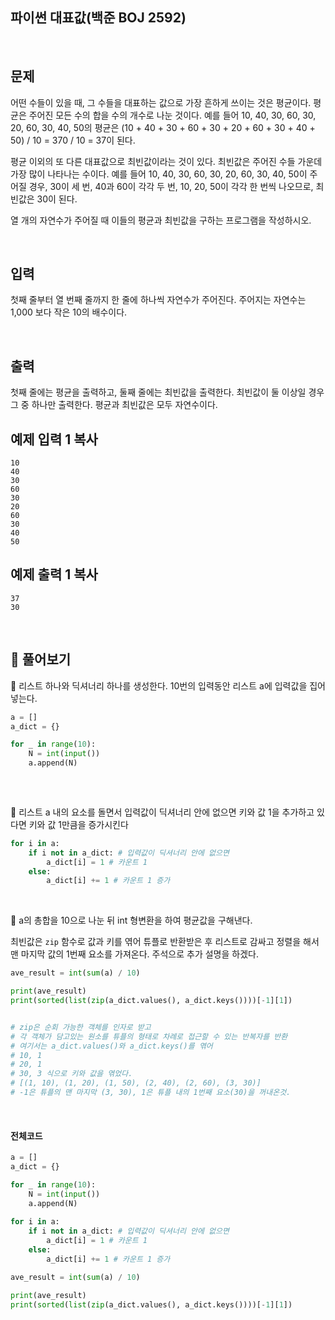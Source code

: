 ## 파이썬 대표값(백준 BOJ 2592)

<br>

## 문제

어떤 수들이 있을 때, 그 수들을 대표하는 값으로 가장 흔하게 쓰이는 것은 평균이다. 평균은 주어진 모든 수의 합을 수의 개수로 나눈 것이다. 예를 들어 10, 40, 30, 60, 30, 20, 60, 30, 40, 50의 평균은 (10 + 40 + 30 + 60 + 30 + 20 + 60 + 30 + 40 + 50) / 10 = 370 / 10 = 37이 된다.

평균 이외의 또 다른 대표값으로 최빈값이라는 것이 있다. 최빈값은 주어진 수들 가운데 가장 많이 나타나는 수이다. 예를 들어 10, 40, 30, 60, 30, 20, 60, 30, 40, 50이 주어질 경우, 30이 세 번, 40과 60이 각각 두 번, 10, 20, 50이 각각 한 번씩 나오므로, 최빈값은 30이 된다.

열 개의 자연수가 주어질 때 이들의 평균과 최빈값을 구하는 프로그램을 작성하시오.

<br>

## 입력

첫째 줄부터 열 번째 줄까지 한 줄에 하나씩 자연수가 주어진다. 주어지는 자연수는 1,000 보다 작은 10의 배수이다.

<br>

## 출력

첫째 줄에는 평균을 출력하고, 둘째 줄에는 최빈값을 출력한다. 최빈값이 둘 이상일 경우 그 중 하나만 출력한다. 평균과 최빈값은 모두 자연수이다.

## 예제 입력 1 복사

```
10
40
30
60
30
20
60
30
40
50
```

## 예제 출력 1 복사

```
37
30
```

<br>

## 📝 풀어보기

📌 리스트 하나와 딕셔너리 하나를 생성한다. 10번의 입력동안 리스트 a에 입력값을 집어넣는다.

``` python
a = []
a_dict = {}

for _ in range(10):
    N = int(input())
    a.append(N)
    
```

<br>

📌 리스트 a 내의 요소를 돌면서 입력값이 딕셔너리 안에 없으면 키와 값 1을 추가하고 있다면 키와 값 1만큼을 증가시킨다

``` python
for i in a: 
    if i not in a_dict: # 입력값이 딕셔너리 안에 없으면 
        a_dict[i] = 1 # 카운트 1
    else:
        a_dict[i] += 1 # 카운트 1 증가
```

<br>

📌 a의 총합을 10으로 나눈 뒤 int 형변환을 하여 평균값을 구해낸다.

최빈값은 `zip` 함수로 값과 키를 엮어 튜플로 반환받은 후 리스트로 감싸고 정렬을 해서 맨 마지막 값의 1번째 요소를 가져온다. 주석으로 추가 설명을 하겠다. 

``` python
ave_result = int(sum(a) / 10)

print(ave_result)
print(sorted(list(zip(a_dict.values(), a_dict.keys())))[-1][1])


# zip은 순회 가능한 객체를 인자로 받고
# 각 객체가 담고있는 원소를 튜플의 형태로 차례로 접근할 수 있는 반복자를 반환
# 여기서는 a_dict.values()와 a_dict.keys()를 엮어 
# 10, 1
# 20, 1
# 30, 3 식으로 키와 값을 엮었다.
# [(1, 10), (1, 20), (1, 50), (2, 40), (2, 60), (3, 30)]
# -1은 튜플의 맨 마지막 (3, 30), 1은 튜플 내의 1번째 요소(30)을 꺼내온것.
```

<br>

#### 전체코드

``` python
a = []
a_dict = {}

for _ in range(10):
    N = int(input())
    a.append(N)
    
for i in a: 
    if i not in a_dict: # 입력값이 딕셔너리 안에 없으면 
        a_dict[i] = 1 # 카운트 1
    else:
        a_dict[i] += 1 # 카운트 1 증가

ave_result = int(sum(a) / 10)

print(ave_result)
print(sorted(list(zip(a_dict.values(), a_dict.keys())))[-1][1])
```

